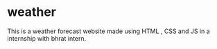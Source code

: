 # weather
This is a weather forecast website made using HTML , CSS and JS in a internship with bhrat intern.
